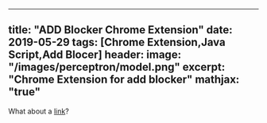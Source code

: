 
---
title: "ADD Blocker Chrome Extension"
date: 2019-05-29
tags: [Chrome Extension,Java Script,Add Blocer]
header:
  image: "/images/perceptron/model.png"
excerpt: "Chrome Extension for add blocker"
mathjax: "true"
---



What about a [link](https://github.com/ianshajupadhyay/chrome-extension-add-blocker)?



